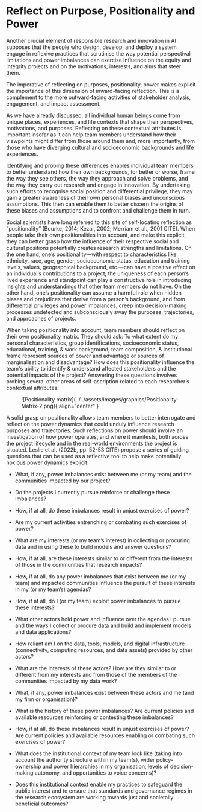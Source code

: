 # Reflect on Purpose, Positionality and Power

Another crucial element of responsible research and innovation in AI supposes that the people who design, develop, and deploy a system engage in reflexive practices that scrutinise the way potential perspectival limitations and power imbalances can exercise influence on the equity and integrity projects and on the motivations, interests, and aims that steer them. 

The imperative of reflecting on purposes, positionality, power makes explicit the importance of this dimension of inward-facing reflection. This is a complement to the more outward-facing activities of stakeholder analysis, engagement, and impact assessment. 

As we have already discussed, all individual human beings come from unique places, experiences, and life contexts that shape their perspectives, motivations, and purposes. Reflecting on these contextual attributes is important insofar as it can help team members understand how their viewpoints might differ from those around them and, more importantly, from those who have diverging cultural and socioeconomic backgrounds and life experiences. 

Identifying and probing these differences enables individual team members to better understand how their own backgrounds, for better or worse, frame the way they see others, the way they approach and solve problems, and the way they carry out research and engage in innovation. By undertaking such efforts to recognise social position and differential privilege, they may gain a greater awareness of their own personal biases and unconscious assumptions. This then can enable them to better discern the origins of these biases and assumptions and to confront and challenge them in turn.

Social scientists have long referred to this site of self-locating reflection as “positionality” (Bourke, 2014; Kezar, 2002; Merriam et al., 2001 CITE). When people take their own positionalities into account, and make this explicit, they can better grasp how the influence of their respective social and cultural positions potentially creates research strengths and limitations. On the one hand, one’s positionality—with respect to characteristics like  ethnicity, race, age, gender, socioeconomic status, education and training levels, values, geographical background, etc.—can have a positive effect on an individual’s contributions to a project; the uniqueness of each person’s lived experience and standpoint can play a constructive role in introducing insights and understandings that other team members do not have. On the other hand, one’s positionality can assume a harmful role when hidden biases and prejudices that derive from a person’s background, and from differential privileges and power imbalances, creep into decision-making processes undetected and subconsciously sway the purposes, trajectories, and approaches of projects.

When taking positionality into account, team members should reflect on their own positionality matrix. They should ask: To what extent do my personal characteristics, group identifications, socioeconomic status, educational, training, & work background, team composition, & institutional frame represent sources of power and advantage or sources of marginalisation and disadvantage? How does this positionality influence the team's ability to identify & understand affected stakeholders and the potential impacts of the project? Answering these questions involves probing several other areas of self-ascription related to each researcher’s contextual attributes:

<figure markdown>
  ![Positionality matrix](../../assets/images/graphics/Positionality-Matrix-2.png){ align="center" }
</figure>

A solid grasp on positionality allows team members to better interrogate and reflect on the power dynamics that could unduly influence research purposes and trajectories. Such reflections on power should involve an investigation of how power operates, and where it manifests, both across the  project lifecycle and in the real-world environments the project is situated. Leslie et al. (2022b, pp. 52-53 CITE) propose a series of guiding questions that can be used as a reflective tool to help make potentially noxious power dynamics explicit: 

- What, if any, power imbalances exist between me (or my team) and the communities impacted by our project?

- Do the projects I currently pursue reinforce or challenge these imbalances?

- How, if at all, do these imbalances result in unjust exercises of power? 

- Are my current activities entrenching or combating such exercises of power?

- What are my interests (or my team’s interest) in collecting or procuring data and in using these to build models and answer questions? 

- How, if at all, are these interests similar to or different from the interests of those in the communities that research impacts?

- How, if at all, do any power imbalances that exist between me (or my  team) and impacted communities influence the pursuit of these interests in my (or my team’s) agendas? 

- How, if at all, do I (or my team) exploit power imbalances to pursue these interests?  

 - What other actors hold power and influence over the agendas I pursue and the ways I collect or procure data and build and implement models and data applications?

- How reliant am I on the data, tools, models, and digital infrastructure (connectivity, computing resources, and data assets) provided by other actors?

- What are the interests of these actors? How are they similar to or different from my interests and from those of the members of the communities impacted by my data work?

- What, if any, power imbalances exist between these actors and me (and my firm or organisation)?

- What is the history of these power imbalances? Are current policies and available resources reinforcing or contesting these imbalances?

- How, if at all, do these imbalances result in unjust exercises of power? Are current policies and available resources enabling or combating such exercises of power?

- What does the institutional context of my team look like (taking into account the authority structure within my team(s), wider policy-ownership and power hierarchies in my organisation, levels of decision-making autonomy, and opportunities to voice concerns)? 

- Does this institutional context enable my practices to safeguard the public interest and to ensure that standards and governance regimes in the research ecosystem are working towards just and societally beneficial outcomes?